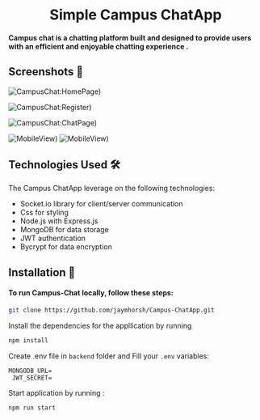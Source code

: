 <h1 align="center"> Simple Campus ChatApp</h1>

#### Campus chat is a chatting platform built and designed to provide users with an efficient and enjoyable chatting experience .


## Screenshots 📸
![CampusChat:HomePage)](https://res.cloudinary.com/dbkthd6ck/image/upload/v1697803207/Screenshot_69_urtmnn.png)

![CampusChat:Register)](https://res.cloudinary.com/dbkthd6ck/image/upload/v1697803204/Screenshot_75_ygwli0.png)

![CampusChat:ChatPage)](https://res.cloudinary.com/dbkthd6ck/image/upload/v1697803179/Screenshot_76_l3lrjt.png)

![MobileView)](https://res.cloudinary.com/dbkthd6ck/image/upload/v1697804327/Screenshot_81_geonhe.png)
![MobileView)](https://res.cloudinary.com/dbkthd6ck/image/upload/v1697804331/Screenshot_79_pnsejt.png)



## Technologies Used 🛠️
The Campus ChatApp leverage on the following technologies:

+ Socket.io library for client/server communication 
+ Css for styling
+ Node.js with Express.js
+ MongoDB for data storage
+ JWT authentication
+ Bycrypt for data encryption

## Installation 🦾
#### To run Campus-Chat locally, follow these steps:

```bash
git clone https://github.com/jaymhorsh/Campus-ChatApp.git
```
Install the dependencies for the appllication by running 
```bash
npm install
```

Create .env file in `backend` folder and Fill your `.env` variables:
```env
MONGODB_URL=
 JWT_SECRET= 
```


Start application by running :

```bash
npm run start
```
